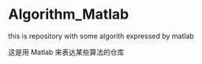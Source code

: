 # Algorithm_Matlab
<p>this is repository with some algorith expressed by matlab</p>
<p>这是用 Matlab 来表达某些算法的仓库</p>
